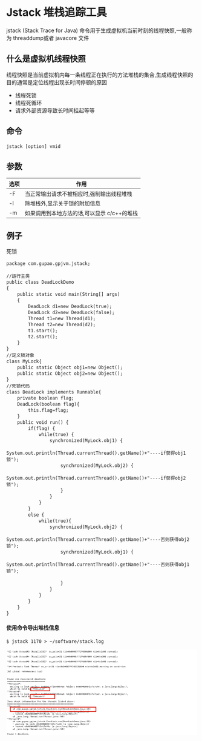 # Jstack 堆栈追踪工具

jstack (Stack Trace for Java) 命令用于生成虚拟机当前时刻的线程快照,一般称为 threaddump或者 javacore 文件

## 什么是虚拟机线程快照

线程快照是当前虚拟机内每一条线程正在执行的方法堆栈的集合,生成线程快照的目的通常是定位线程出现长时间停顿的原因

- 线程死锁
- 线程死循环
- 请求外部资源导致长时间挂起等等

## 命令

```
jstack [option] vmid
```

## 参数

| 选项 | 作用                                        |
| ---- | ------------------------------------------- |
| -F   | 当正常输出请求不被相应时,强制输出线程堆栈   |
| -l   | 除堆栈外,显示关于锁的附加信息               |
| -m   | 如果调用到本地方法的话,可以显示 c/c++的堆栈 |

## 例子

死锁

```
package com.gupao.gpjvm.jstack;

//运行主类
public class DeadLockDemo
{
    public static void main(String[] args)
    {
        DeadLock d1=new DeadLock(true);
        DeadLock d2=new DeadLock(false);
        Thread t1=new Thread(d1);
        Thread t2=new Thread(d2);
        t1.start();
        t2.start();
    }
}
//定义锁对象
class MyLock{
    public static Object obj1=new Object();
    public static Object obj2=new Object();
}
//死锁代码
class DeadLock implements Runnable{
    private boolean flag;
    DeadLock(boolean flag){
        this.flag=flag;
    }
    public void run() {
        if(flag) {
            while(true) {
                synchronized(MyLock.obj1) {
                    System.out.println(Thread.currentThread().getName()+"----if获得obj1锁");
                    synchronized(MyLock.obj2) {
                        System.out.println(Thread.currentThread().getName()+"----if获得obj2锁");
                    }
                }
            }
        }
        else {
            while(true){
                synchronized(MyLock.obj2) {
                    System.out.println(Thread.currentThread().getName()+"----否则获得obj2锁");
                    synchronized(MyLock.obj1) {
                        System.out.println(Thread.currentThread().getName()+"----否则获得obj1锁");

                    }
                }
            }
        }
    }
}

```

#### 使用命令导出堆栈信息

```
$ jstack 1170 > ~/software/stack.log
```

![image-20200909211752067](../../assets/image-20200909211752067.png)

#### 